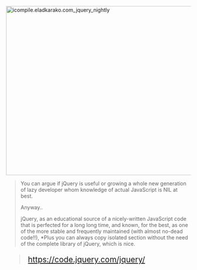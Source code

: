 <img src="https://icompile.eladkarako.com/_uploads/2016/10/icompile.eladkarako.com_jquery_nightly.png" alt="icompile.eladkarako.com_jquery_nightly" width="800" height="460"/>

<!--more-->

<blockquote>
You can argue if jQuery is useful or growing a whole new generation of lazy developer whom knowledge of actual JavaScript is NIL at best.

Anyway..

jQuery, as an educational source of a nicely-written JavaScript code that is perfected for a long long time, and known, for the best, as one of the more stable and frequently maintained (with almost no-dead code!!),
*Plus you can always copy isolated section without the need of the complete library of jQuery, which is nice.
</blockquote>

<blockquote style="font-size:16pt;">
<a href="https://code.jquery.com/jquery/" target="_blank">https://code.jquery.com/jquery/</a>
</blockquote>

